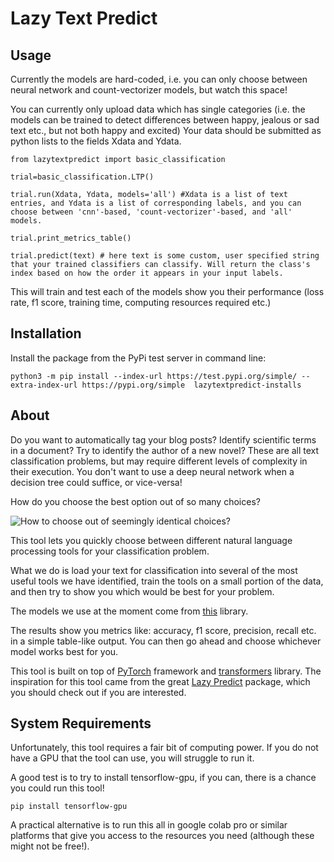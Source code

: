 # Lazy Text Predict

## Usage

Currently the models are hard-coded, i.e. you can only choose between neural network and count-vectorizer models, but watch this space!

You can currently only upload data which has single categories (i.e. the models can be trained to detect differences between happy, jealous or sad text etc., but not both happy and excited) Your data should be submitted as python lists to the fields Xdata and Ydata.

```
from lazytextpredict import basic_classification

trial=basic_classification.LTP() 

trial.run(Xdata, Ydata, models='all') #Xdata is a list of text entries, and Ydata is a list of corresponding labels, and you can choose between 'cnn'-based, 'count-vectorizer'-based, and 'all' models.

trial.print_metrics_table()

trial.predict(text) # here text is some custom, user specified string that your trained classifiers can classify. Will return the class's index based on how the order it appears in your input labels.
```
This will train and test each of the models show you their performance (loss rate, f1 score, training time, computing resources required etc.)

## Installation

Install the package from the PyPi test server in command line:
```
python3 -m pip install --index-url https://test.pypi.org/simple/ --extra-index-url https://pypi.org/simple  lazytextpredict-installs
```

## About

Do you want to automatically tag your blog posts? Identify scientific terms in a document? Try to identify the author of a new novel? These are all text classification problems, but may require different levels of complexity in their execution. You don't want to use a deep neural network when a decision tree could suffice, or vice-versa!

How do you choose the best option out of so many choices?

![How to choose out of seemingly identical choices?](https://cdn.pixabay.com/photo/2016/08/15/08/40/apple-1594742_960_720.jpg)

This tool lets you quickly choose between different natural language processing tools for your classification problem.

What we do is load your text for classification into several of the most useful tools we have identified, train the tools on a small portion of the data, and then try to show you which would be best for your problem.

The models we use at the moment come from [this](https://github.com/huggingface/transformers) library.

The results show you metrics like: accuracy, f1 score, precision, recall etc. in a simple table-like output.
You can then go ahead and choose whichever model works best for you.

This tool is built on top of [PyTorch](https://pytorch.org/) framework and [transformers](https://github.com/huggingface/transformers) library. The inspiration for this tool came from the great [Lazy Predict](https://pypi.org/project/lazypredict/) package, which you should check out if you are interested.

## System Requirements

Unfortunately, this tool requires a fair bit of computing power. If you do not have a GPU that the tool can use, you will struggle to run it.

A good test is to try to install tensorflow-gpu, if you can, there is a chance you could run this tool!
```
pip install tensorflow-gpu
```

A practical alternative is to run this all in google colab pro or similar platforms that give you access to the resources you need (although these might not be free!).


